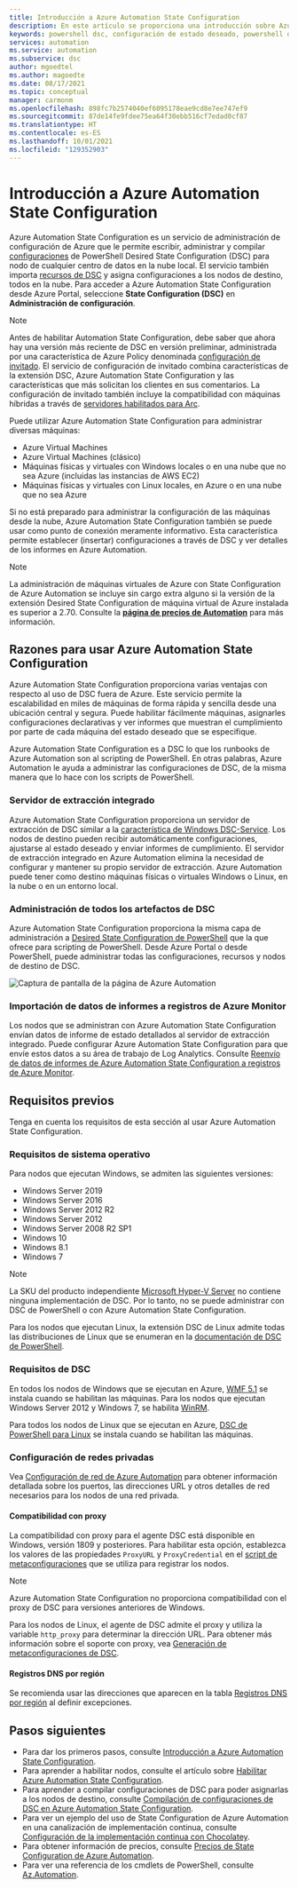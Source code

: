 ```yaml
---
title: Introducción a Azure Automation State Configuration
description: En este artículo se proporciona una introducción sobre Azure Automation State Configuration.
keywords: powershell dsc, configuración de estado deseado, powershell dsc azure
services: automation
ms.service: automation
ms.subservice: dsc
author: mgoedtel
ms.author: magoedte
ms.date: 08/17/2021
ms.topic: conceptual
manager: carmonm
ms.openlocfilehash: 898fc7b2574040ef6095178eae9cd8e7ee747ef9
ms.sourcegitcommit: 87de14fe9fdee75ea64f30ebb516cf7edad0cf87
ms.translationtype: HT
ms.contentlocale: es-ES
ms.lasthandoff: 10/01/2021
ms.locfileid: "129352903"
---
```

# <a name="azure-automation-state-configuration-overview"></a>Introducción a Azure Automation State Configuration

Azure Automation State Configuration es un servicio de administración de configuración de Azure que le permite escribir, administrar y compilar [configuraciones](/powershell/scripting/dsc/configurations/configurations) de PowerShell Desired State Configuration (DSC) para nodo de cualquier centro de datos en la nube local. El servicio también importa [recursos de DSC](/powershell/scripting/dsc/resources/resources) y asigna configuraciones a los nodos de destino, todos en la nube. Para acceder a Azure Automation State Configuration desde Azure Portal, seleccione **State Configuration (DSC)** en **Administración de configuración**.

> [!NOTE]
> Antes de habilitar Automation State Configuration, debe saber que ahora hay una versión más reciente de DSC en versión preliminar, administrada por una característica de Azure Policy denominada [configuración de invitado](../governance/policy/concepts/guest-configuration.md). El servicio de configuración de invitado combina características de la extensión DSC, Azure Automation State Configuration y las características que más solicitan los clientes en sus comentarios. La configuración de invitado también incluye la compatibilidad con máquinas híbridas a través de [servidores habilitados para Arc](../azure-arc/servers/overview.md).

Puede utilizar Azure Automation State Configuration para administrar diversas máquinas:

- Azure Virtual Machines
- Azure Virtual Machines (clásico)
- Máquinas físicas y virtuales con Windows locales o en una nube que no sea Azure (incluidas las instancias de AWS EC2)
- Máquinas físicas y virtuales con Linux locales, en Azure o en una nube que no sea Azure

Si no está preparado para administrar la configuración de las máquinas desde la nube, Azure Automation State Configuration también se puede usar como punto de conexión meramente informativo. Esta característica permite establecer (insertar) configuraciones a través de DSC y ver detalles de los informes en Azure Automation.

> [!NOTE]
> La administración de máquinas virtuales de Azure con State Configuration de Azure Automation se incluye sin cargo extra alguno si la versión de la extensión Desired State Configuration de máquina virtual de Azure instalada es superior a 2.70. Consulte la [**página de precios de Automation**](https://azure.microsoft.com/pricing/details/automation/) para más información.

## <a name="why-use-azure-automation-state-configuration"></a>Razones para usar Azure Automation State Configuration

Azure Automation State Configuration proporciona varias ventajas con respecto al uso de DSC fuera de Azure. Este servicio permite la escalabilidad en miles de máquinas de forma rápida y sencilla desde una ubicación central y segura. Puede habilitar fácilmente máquinas, asignarles configuraciones declarativas y ver informes que muestran el cumplimiento por parte de cada máquina del estado deseado que se especifique.

Azure Automation State Configuration es a DSC lo que los runbooks de Azure Automation son al scripting de PowerShell. En otras palabras, Azure Automation le ayuda a administrar las configuraciones de DSC, de la misma manera que lo hace con los scripts de PowerShell.

### <a name="built-in-pull-server"></a>Servidor de extracción integrado

Azure Automation State Configuration proporciona un servidor de extracción de DSC similar a la [característica de Windows DSC-Service](/powershell/scripting/dsc/pull-server/pullserver). Los nodos de destino pueden recibir automáticamente configuraciones, ajustarse al estado deseado y enviar informes de cumplimiento. El servidor de extracción integrado en Azure Automation elimina la necesidad de configurar y mantener su propio servidor de extracción. Azure Automation puede tener como destino máquinas físicas o virtuales Windows o Linux, en la nube o en un entorno local.

### <a name="management-of-all-your-dsc-artifacts"></a>Administración de todos los artefactos de DSC

Azure Automation State Configuration proporciona la misma capa de administración a [Desired State Configuration de PowerShell](/powershell/scripting/dsc/overview/overview) que la que ofrece para scripting de PowerShell. Desde Azure Portal o desde PowerShell, puede administrar todas las configuraciones, recursos y nodos de destino de DSC.

![Captura de pantalla de la página de Azure Automation](./media/automation-dsc-overview/azure-automation-blade.png)

### <a name="import-of-reporting-data-into-azure-monitor-logs"></a>Importación de datos de informes a registros de Azure Monitor

Los nodos que se administran con Azure Automation State Configuration envían datos de informe de estado detallados al servidor de extracción integrado. Puede configurar Azure Automation State Configuration para que envíe estos datos a su área de trabajo de Log Analytics. Consulte [Reenvío de datos de informes de Azure Automation State Configuration a registros de Azure Monitor](automation-dsc-diagnostics.md).

## <a name="prerequisites"></a>Requisitos previos

Tenga en cuenta los requisitos de esta sección al usar Azure Automation State Configuration.

### <a name="operating-system-requirements"></a>Requisitos de sistema operativo

Para nodos que ejecutan Windows, se admiten las siguientes versiones:

- Windows Server 2019
- Windows Server 2016
- Windows Server 2012 R2
- Windows Server 2012
- Windows Server 2008 R2 SP1
- Windows 10
- Windows 8.1
- Windows 7

>[!NOTE]
>La SKU del producto independiente [Microsoft Hyper-V Server](/windows-server/virtualization/hyper-v/hyper-v-server-2016) no contiene ninguna implementación de DSC. Por lo tanto, no se puede administrar con DSC de PowerShell o con Azure Automation State Configuration.

Para los nodos que ejecutan Linux, la extensión DSC de Linux admite todas las distribuciones de Linux que se enumeran en la [documentación de DSC de PowerShell](/powershell/scripting/dsc/getting-started/lnxgettingstarted).

### <a name="dsc-requirements"></a>Requisitos de DSC

En todos los nodos de Windows que se ejecutan en Azure, [WMF 5.1](/powershell/scripting/wmf/setup/install-configure) se instala cuando se habilitan las máquinas. Para los nodos que ejecutan Windows Server 2012 y Windows 7, se habilita [WinRM](/powershell/scripting/dsc/troubleshooting/troubleshooting#winrm-dependency).

Para todos los nodos de Linux que se ejecutan en Azure, [DSC de PowerShell para Linux](https://github.com/Microsoft/PowerShell-DSC-for-Linux) se instala cuando se habilitan las máquinas.

### <a name="configuration-of-private-networks"></a><a name="network-planning"></a>Configuración de redes privadas

Vea [Configuración de red de Azure Automation](automation-network-configuration.md#hybrid-runbook-worker-and-state-configuration) para obtener información detallada sobre los puertos, las direcciones URL y otros detalles de red necesarios para los nodos de una red privada.

#### <a name="proxy-support"></a>Compatibilidad con proxy

La compatibilidad con proxy para el agente DSC está disponible en Windows, versión 1809 y posteriores. Para habilitar esta opción, establezca los valores de las propiedades `ProxyURL` y `ProxyCredential` en el [script de metaconfiguraciones](automation-dsc-onboarding.md#generate-dsc-metaconfigurations) que se utiliza para registrar los nodos.

>[!NOTE]
>Azure Automation State Configuration no proporciona compatibilidad con el proxy de DSC para versiones anteriores de Windows.

Para los nodos de Linux, el agente de DSC admite el proxy y utiliza la variable `http_proxy` para determinar la dirección URL. Para obtener más información sobre el soporte con proxy, vea [Generación de metaconfiguraciones de DSC](automation-dsc-onboarding.md#generate-dsc-metaconfigurations).

#### <a name="dns-records-per-region"></a>Registros DNS por región

Se recomienda usar las direcciones que aparecen en la tabla [Registros DNS por región](how-to/automation-region-dns-records.md) al definir excepciones.

## <a name="next-steps"></a>Pasos siguientes

- Para dar los primeros pasos, consulte [Introducción a Azure Automation State Configuration](automation-dsc-getting-started.md).
- Para aprender a habilitar nodos, consulte el artículo sobre [Habilitar Azure Automation State Configuration](automation-dsc-onboarding.md).
- Para aprender a compilar configuraciones de DSC para poder asignarlas a los nodos de destino, consulte [Compilación de configuraciones de DSC en Azure Automation State Configuration](automation-dsc-compile.md).
- Para ver un ejemplo del uso de State Configuration de Azure Automation en una canalización de implementación continua, consulte [Configuración de la implementación continua con Chocolatey](automation-dsc-cd-chocolatey.md).
- Para obtener información de precios, consulte [Precios de State Configuration de Azure Automation](https://azure.microsoft.com/pricing/details/automation/).
- Para ver una referencia de los cmdlets de PowerShell, consulte [Az.Automation](/powershell/module/az.automation).
